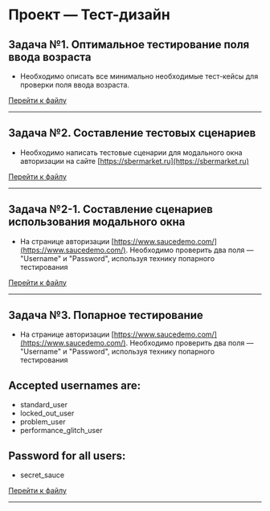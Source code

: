 # Проект — Тест-дизайн

## Задача №1. Оптимальное тестирование поля ввода возраста 

- Необходимо описать все минимально необходимые тест-кейсы для проверки поля ввода возраста.

[Перейти к файлу](https://github.com/Alexsandr-Konovalov/Project__test-design/blob/main/Task-1.md)

***

## Задача №2. Составление тестовых сценариев

- Необходимо написать тестовые сценарии для модального окна авторизации на сайте [https://sbermarket.ru](https://sbermarket.ru)

[Перейти к файлу](https://github.com/Alexsandr-Konovalov/Project__test-design/blob/main/Task-2.md)

***

## Задача №2-1. Составление сценариев **использования** модального окна

- На странице авторизации [https://www.saucedemo.com/](https://www.saucedemo.com/). Необходимо проверить два поля — "Username" и "Password", используя технику попарного тестирования

[Перейти к файлу](https://github.com/Alexsandr-Konovalov/Project__test-design/blob/main/Task-2-1.md)

***

## Задача №3. Попарное тестирование

- На странице авторизации [https://www.saucedemo.com/](https://www.saucedemo.com/). Необходимо проверить два поля — "Username" и "Password", используя технику попарного тестирования

## Accepted usernames are:

- standard_user
- locked_out_user
- problem_user
- performance_glitch_user

## Password for all users:
- secret_sauce

[Перейти к файлу](https://github.com/Alexsandr-Konovalov/Project__test-design/blob/main/Task-3.md)

***
